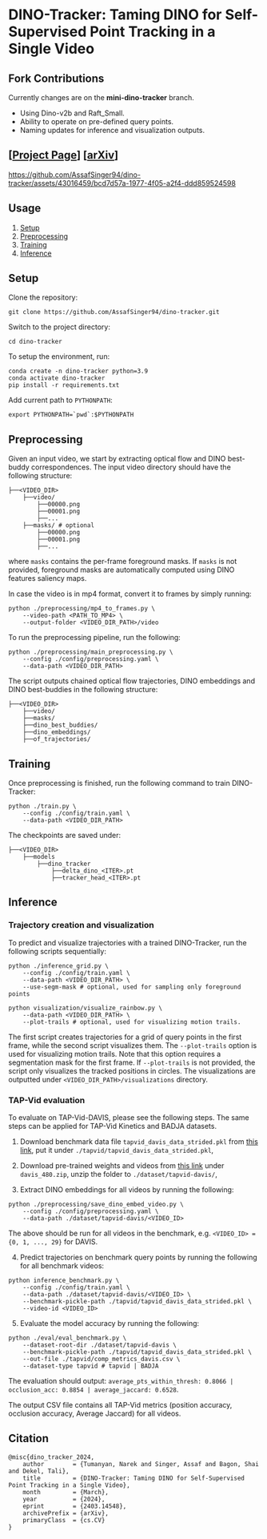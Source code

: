 # DINO-Tracker: Taming DINO for Self-Supervised Point Tracking in a Single Video

## Fork Contributions
Currently changes are on the **mini-dino-tracker** branch.
- Using Dino-v2b and Raft_Small.
- Ability to operate on pre-defined query points.
- Naming updates for inference and visualization outputs.

## [<a href="https://dino-tracker.github.io/" target="_blank">Project Page</a>] [<a href="https://arxiv.org/abs/2403.14548" target="_blank">arXiv</a>]



https://github.com/AssafSinger94/dino-tracker/assets/43016459/bcd7d57a-1977-4f05-a2f4-ddd859524598




## Usage

1. [Setup](#setup)
2. [Preprocessing](#preprocessing)
3. [Training](#training)
4. [Inference](#inference)


## Setup

Clone the repository:

```git clone https://github.com/AssafSinger94/dino-tracker.git```

Switch to the project directory:

```cd dino-tracker```

To setup the environment, run:

```
conda create -n dino-tracker python=3.9
conda activate dino-tracker
pip install -r requirements.txt
```

Add current path to ```PYTHONPATH```:

```export PYTHONPATH=`pwd`:$PYTHONPATH```

## Preprocessing

Given an input video, we start by extracting optical flow and DINO best-buddy correspondences.
The input video directory should have the following structure:

```
├──<VIDEO_DIR>
    ├──video/
        ├──00000.png
        ├──00001.png
        ├──...
    ├──masks/ # optional
        ├──00000.png
        ├──00001.png
        ├──...
```

where `masks` contains the per-frame foreground masks. If `masks` is not provided, foreground masks are automatically computed using DINO features saliency maps.

In case the video is in mp4 format, convert it to frames by simply running:
```
python ./preprocessing/mp4_to_frames.py \
    --video-path <PATH_TO_MP4> \
    --output-folder <VIDEO_DIR_PATH>/video
```

To run the preprocessing pipeline, run the following:
```
python ./preprocessing/main_preprocessing.py \
    --config ./config/preprocessing.yaml \
    --data-path <VIDEO_DIR_PATH>
```

The script outputs chained optical flow trajectories, DINO embeddings and DINO best-buddies in the following structure:

```
├──<VIDEO_DIR>
    ├──video/
    ├──masks/
    ├──dino_best_buddies/
    ├──dino_embeddings/
    ├──of_trajectories/
```


## Training

Once preprocessing is finished, run the following command to train DINO-Tracker:
```
python ./train.py \
    --config ./config/train.yaml \
    --data-path <VIDEO_DIR_PATH>
```

The checkpoints are saved under:
```
├──<VIDEO_DIR>
    ├──models
        ├──dino_tracker
            ├──delta_dino_<ITER>.pt
            ├──tracker_head_<ITER>.pt
```


## Inference

### Trajectory creation and visualization

To predict and visualize trajectories with a trained DINO-Tracker, run the following scripts sequentially:


```
python ./inference_grid.py \
    --config ./config/train.yaml \
    --data-path <VIDEO_DIR_PATH> \
    --use-segm-mask # optional, used for sampling only foreground points
```


```
python visualization/visualize_rainbow.py \
    --data-path <VIDEO_DIR_PATH> \
    --plot-trails # optional, used for visualizing motion trails.
```

The first script creates trajectories for a grid of query points in the first frame, while the second script visualizes them. The `--plot-trails` option is used for visualizing motion trails. Note that this option requires a segmentation mask for the first frame. If `--plot-trails` is not provided, the script only visualizes the tracked positions in circles. The visualizations are outputted under `<VIDEO_DIR_PATH>/visualizations` directory.


### TAP-Vid evaluation

To evaluate on TAP-Vid-DAVIS, please see the following steps. The same steps can be applied for TAP-Vid Kinetics and BADJA datasets.


1. Download benchmark data file `tapvid_davis_data_strided.pkl` from [this link](https://www.dropbox.com/scl/fo/7s2rgsm92qbzzh2xnx51d/AIvXxRaJPL2RQm43Zi_taJU?rlkey=6cs0bm2u0on1u7z0jyxlq8avq&dl=0), put it under `./tapvid/tapvid_davis_data_strided.pkl`,

2. Download pre-trained weights and videos from [this link](https://www.dropbox.com/scl/fo/7s2rgsm92qbzzh2xnx51d/AIvXxRaJPL2RQm43Zi_taJU?rlkey=6cs0bm2u0on1u7z0jyxlq8avq&dl=0) under `davis_480.zip`, unzip the folder to `./dataset/tapvid-davis/`,

3. Extract DINO embeddings for all videos by running the following:
```
python ./preprocessing/save_dino_embed_video.py \
    --config ./config/preprocessing.yaml \
    --data-path ./dataset/tapvid-davis/<VIDEO_ID>
```
The above should be run for all videos in the benchmark, e.g. `<VIDEO_ID> = {0, 1, ..., 29}` for DAVIS.

4. Predict trajectories on benchmark query points by running the following for all benchmark videos:
```
python inference_benchmark.py \
    --config ./config/train.yaml \
    --data-path ./dataset/tapvid-davis/<VIDEO_ID> \
    --benchmark-pickle-path ./tapvid/tapvid_davis_data_strided.pkl \
    --video-id <VIDEO_ID>
```

5. Evaluate the model accuracy by running the following:
```
python ./eval/eval_benchmark.py \
    --dataset-root-dir ./dataset/tapvid-davis \
    --benchmark-pickle-path ./tapvid/tapvid_davis_data_strided.pkl \
    --out-file ./tapvid/comp_metrics_davis.csv \
    --dataset-type tapvid # tapvid | BADJA
```
The evaluation should output: 
```average_pts_within_thresh: 0.8066 | occlusion_acc: 0.8854 | average_jaccard: 0.6528```.

The output CSV file contains all TAP-Vid metrics (position accuracy, occlusion accuracy, Average Jaccard) for all videos.


## Citation
```
@misc{dino_tracker_2024,
    author        = {Tumanyan, Narek and Singer, Assaf and Bagon, Shai and Dekel, Tali},
    title         = {DINO-Tracker: Taming DINO for Self-Supervised Point Tracking in a Single Video},
    month         = {March},
    year          = {2024},
    eprint        = {2403.14548},
    archivePrefix = {arXiv},
    primaryClass  = {cs.CV}
}
```
